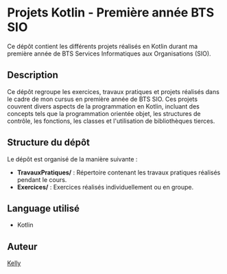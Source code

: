 # Projets Kotlin - Première année BTS SIO

Ce dépôt contient les différents projets réalisés en Kotlin durant ma première année de BTS Services Informatiques aux Organisations (SIO).

## Description

Ce dépôt regroupe les exercices, travaux pratiques et projets réalisés dans le cadre de mon cursus en première année de BTS SIO. Ces projets couvrent divers aspects de la programmation en Kotlin, incluant des concepts tels que la programmation orientée objet, les structures de contrôle, les fonctions, les classes et l'utilisation de bibliothèques tierces.

## Structure du dépôt

Le dépôt est organisé de la manière suivante :

- **TravauxPratiques/** : Répertoire contenant les travaux pratiques réalisés pendant le cours.
- **Exercices/** : Exercices réalisés individuellement ou en groupe.

## Language utilisé

- Kotlin

## Auteur

[Kelly](https://github.com/kya512)
